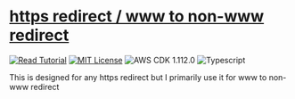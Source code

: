 # [https redirect / www to non-www redirect](https://apoorv.blog/redirect-www-to-non-www/)

[![Read Tutorial](https://badgen.now.sh/badge/Read/Tutorial/purple)](https://apoorv.blog/redirect-www-to-non-www/)
[![MIT License](https://badgen.now.sh/badge/License/MIT/blue)](https://github.com/apoorvmote/cdk-examples/blob/master/License.md)
![AWS CDK 1.112.0](https://badgen.net/badge/aws-cdk/1.112.0/yellow)
![Typescript](https://badgen.net/badge/icon/typescript?icon=typescript&label)

This is designed for any https redirect but I primarily use it for www to non-www redirect